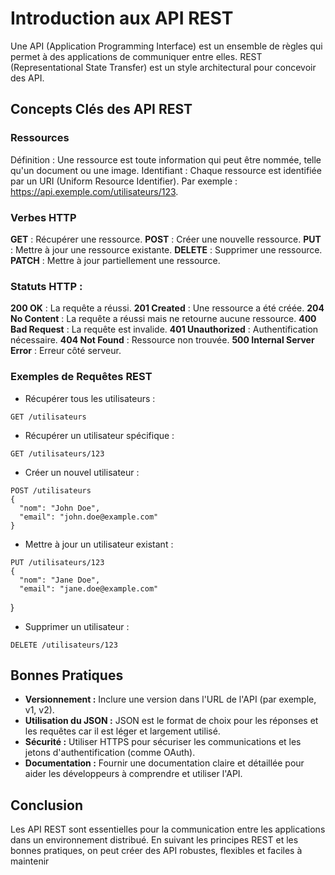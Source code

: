 # Introduction aux API REST

Une API (Application Programming Interface) est un ensemble de règles qui permet à des applications de communiquer entre elles. REST (Representational State Transfer) est un style architectural pour concevoir des API.


## Concepts Clés des API REST

### Ressources

Définition : Une ressource est toute information qui peut être nommée, telle qu'un document ou une image.
Identifiant : Chaque ressource est identifiée par un URI (Uniform Resource Identifier). Par exemple : https://api.exemple.com/utilisateurs/123.

### Verbes HTTP

**GET** : Récupérer une ressource.
**POST** : Créer une nouvelle ressource.
**PUT** : Mettre à jour une ressource existante.
**DELETE** : Supprimer une ressource.
**PATCH** : Mettre à jour partiellement une ressource.


### Statuts HTTP :

**200 OK** : La requête a réussi.
**201 Created** : Une ressource a été créée.
**204 No Content** : La requête a réussi mais ne retourne aucune ressource.
**400 Bad Request** : La requête est invalide.
**401 Unauthorized** : Authentification nécessaire.
**404 Not Found** : Ressource non trouvée.
**500 Internal Server Error** : Erreur côté serveur.

### Exemples de Requêtes REST
* Récupérer tous les utilisateurs :

```
GET /utilisateurs
```

* Récupérer un utilisateur spécifique :

```
GET /utilisateurs/123
```

* Créer un nouvel utilisateur :


```
POST /utilisateurs
{
  "nom": "John Doe",
  "email": "john.doe@example.com"
}
```

* Mettre à jour un utilisateur existant :

```
PUT /utilisateurs/123
{
  "nom": "Jane Doe",
  "email": "jane.doe@example.com"
```
}

* Supprimer un utilisateur :


```
DELETE /utilisateurs/123
```

## Bonnes Pratiques

* **Versionnement :** Inclure une version dans l'URL de l'API (par exemple, v1, v2).
* **Utilisation du JSON :** JSON est le format de choix pour les réponses et les requêtes car il est léger et largement utilisé.
* **Sécurité :** Utiliser HTTPS pour sécuriser les communications et les jetons d'authentification (comme OAuth).
* **Documentation :** Fournir une documentation claire et détaillée pour aider les développeurs à comprendre et utiliser l'API.


## Conclusion

Les API REST sont essentielles pour la communication entre les applications dans un environnement distribué. En suivant les principes REST et les bonnes pratiques, on peut créer des API robustes, flexibles et faciles à maintenir